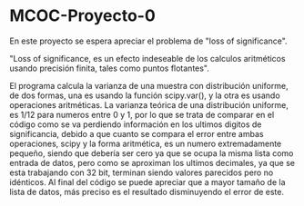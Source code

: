 # MCOC-Proyecto-0
En este proyecto se espera apreciar el problema de "loss of significance".

"Loss of significance, es un efecto indeseable de los calculos aritméticos usando precisión finita, tales como puntos flotantes".

El programa calcula la varianza de una muestra con distribución uniforme, de dos formas, una es usando la función scipy.var(), y la otra es usando operaciones aritméticas.
La varianza teórica de una distribución uniforme, es 1/12 para numeros entre 0 y 1, por lo que se trata de comparar en el código como se va perdiendo información en los ultimos digitos de significancia, debido a que cuanto se compara el error entre ambas operaciones, scipy y la forma aritmética, es un numero extremadamente pequeño, siendo que debería ser cero ya que se ocupa la misma lista como entrada de datos, pero como se aproximan los ultimos decimales, ya que se esta trabajando con 32 bit, terminan siendo valores parecidos pero no idénticos. 
Al final del código se puede apreciar que a mayor tamaño de la lista de datos, más preciso es el resultado disminuyendo el error de este.
